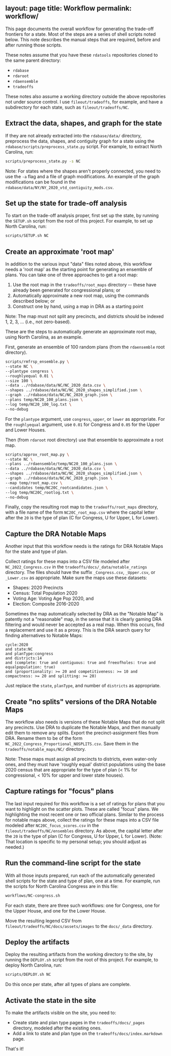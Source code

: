 layout: page
title: Workflow
permalink: workflow/
---

This page documents the overall workflow for generating the trade-off frontiers for a state.
Most of the steps are a series of shell scripts noted below.
This note describes the manual steps that are required, before and after running those scripts.

These notes assume that you have these `rdatools` repositories cloned to the same parent directory:

* `rdabase`
* `rdaroot`
* `rdaensemble`
* `tradeoffs`

These notes also assume a working directory outside the above repositories not under source control.
I use `fileout/tradeoffs`, for example, and have a subdirectory for each state, such as `fileout/tradeoffs/NC`.

## Extract the data, shapes, and graph for the state

If they are not already extracted into the `rdabase/data/` directory,
preprocess the data, shapes, and contiguity graph for a state using the `rdabase/scripts/preprocess_state.py` script.
For example, to extract North Carolina, run:

```bash
scripts/preprocess_state.py -s NC
```

Note: For states where the shapes aren't properly connected, 
you need to use the `-a` flag and a file of graph modifications.
An example of the graph modifications can be found in the `rdabase/data/NY/NY_2020_vtd_contiguity_mods.csv`.

## Set up the state for trade-off analysis

To start on the trade-off analysis proper, first set up the state,
by running the `SETUP.sh` script from the root of this project.
For example, to set up North Carolina, run:

```bash
scripts/SETUP.sh NC
```

## Create an approximate 'root map'

In addition to the various input "data" files noted above, this workflow needs 
a 'root map' as the starting point for generating an ensemble of plans.
You can take one of three approaches to get a root map:

1. Use the root map in the `tradeoffs/root_maps` directory -- these have already been generated for congressional plans; or
2. Automatically approximate a new root map, using the commands described below; or
3. Construct one by hand, using a map in DRA as a starting point

Note: The map must not split any precincts, and districts should be indexed 1, 2, 3, ... (i.e., not zero-based).

These are the steps to automatically generate an approximate root map, 
using North Carolina, as an example.

First, generate an ensemble of 100 random plans (from the `rdaensemble` root directory).

```bash
scripts/rmfrsp_ensemble.py \
--state NC \
--plantype congress \
--roughlyequal 0.01 \
--size 100 \
--data ../rdabase/data/NC/NC_2020_data.csv \
--shapes ../rdabase/data/NC/NC_2020_shapes_simplified.json \
--graph ../rdabase/data/NC/NC_2020_graph.json \
--plans temp/NC20_100_plans.json \
--log temp/NC20_100_log.txt \
--no-debug
```

For the `plantype` argument, use `congress`, `upper`, or `lower` as appropriate.
For the `roughlyequal` argument, use `0.01` for Congress and `0.05` for the Upper and Lower Houses.

Then (from `rdaroot` root directory) use that ensemble to approximate a root map.

```bash
scripts/approx_root_map.py \
--state NC \
--plans ../rdaensemble/temp/NC20_100_plans.json \
--data ../rdabase/data/NC/NC_2020_data.csv \
--shapes ../rdabase/data/NC/NC_2020_shapes_simplified.json \
--graph ../rdabase/data/NC/NC_2020_graph.json \
--map temp/root_map.csv \
--candidates temp/NC20C_rootcandidates.json \
--log temp/NC20C_rootlog.txt \
--no-debug
```

Finally, copy the resulting root map to the `tradeoffs/root_maps` directory,
with a file name of the form `NC20C_root_map.csv`
where the capital letter after the `20` is the type of plan (C for Congress, U for Upper, L for Lower).

## Capture the DRA Notable Maps

Another input that this workflow needs is the ratings for DRA Notable Maps for the state and type of plan.

Collect ratings for these maps into a CSV file modeled after `NC_2022_Congress.csv` 
in the `tradeoffs/docs/_data/notable_ratings` directory.
The files should have the suffix `_Congress.csv`, `_Upper.csv`, or `_Lower.csv` as appropriate.
Make sure the maps use these datasets:

* Shapes: 2020 Precincts
* Census: Total Population 2020
* Voting Age: Voting Age Pop 2020, and
* Election: Composite 2016-2020

Sometimes the map automatically selected by DRA as the "Notable Map" is patently not a "reasonable" map,
in the sense that it is clearly gaming DRA filtering and would never be accepted as a real map.
When this occurs, find a replacement and use it as a proxy.
This is the DRA search query for finding alternatives to Notable Maps:

```
cycle:2020
and state:NC
and planType:congress
and districts:14
and (complete: true and contiguous: true and freeofholes: true and equalpopulation: true)
and (proportionality: >= 20 and competitiveness: >= 10 and compactness: >= 20 and splitting: >= 20)
```

Just replace the `state`, `planType`, and number of `districts` as appropriate.

## Create "no splits" versions of the DRA Notable Maps

The workflow also needs is versions of these Notable Maps that do not split any precincts.
Use DRA to duplicate the Notable Maps, and then manually edit them to remove any splits.
Export the precinct-assignment files from DRA.
Rename them to be of the form `NC_2022_Congress_Proportional_NOSPLITS.csv`.
Save them in the `tradeoffs/notable_maps/NC/` directory.

Note: These maps must assign all precincts to districts, even water-only ones, and
they must have 'roughly equal' district populations using the base 2020 census
that are appropriate for the type of plan (< 1% for congressional, < 10% for upper and lower state houses).

## Capture ratings for "focus" plans

The last input required for this workflow is a set of ratings for plans that you want to highlight on the scatter plots.
These are called "focus" plans.
We highlighting the most recent one or two official plans.
Similar to the process for notable maps above, collect the ratings for these maps into a CSV file modeled after `NC20C_focus_scores.csv`
in the `fileout/tradeoffs/NC/ensembles` directory.
As above, the capital letter after the `20` is the type of plan (C for Congress, U for Upper, L for Lower).
(Note: That location is specific to my personal setup; you should adjust as needed.)

## Run the command-line script for the state

With all those inputs prepared, run each of the automatically generated shell scripts 
for the state and type of plan, one at a time.
For example, run the scripts for North Carolina Congress are in this file:

```bash
workflows/NC-congress.sh
```

For each state, there are three such workflows: one for Congress, one for the Upper House, and one for the Lower House.

Move the resulting legend CSV from `fileout/tradeoffs/NC/docs/assets/images` to the `docs/_data` directory.

## Deploy the artifacts

Deploy the resulting artifacts from the working directory to the site,
by running the `DEPLOY.sh` script from the root of this project.
For example, to deploy North Carolina, run:

```bash
scripts/DEPLOY.sh NC
```

Do this once per state, after all types of plans are complete.

## Activate the state in the site

To make the artifacts visible on the site, you need to:

* Create state and plan type pages in the `tradeoffs/docs/_pages` directory, modeled after the existing ones.
* Add a link to state and plan type on the `tradeoffs/docs/index.markdown` page.

That's it!
